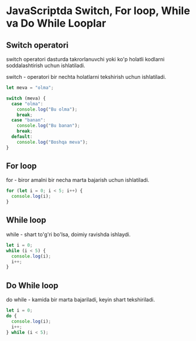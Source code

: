 # JavaScriptda Switch, For loop, While va Do While Looplar

## Switch operatori

switch operatori dasturda takrorlanuvchi yoki ko'p holatli kodlarni soddalashtirish uchun ishlatiladi.

switch - operatori bir nechta holatlarni tekshirish uchun ishlatiladi.

```js
let meva = "olma";

switch (meva) {
  case "olma":
    console.log("Bu olma");
    break;
  case "banan":
    console.log("Bu banan");
    break;
  default:
    console.log("Boshqa meva");
}
```

## For loop

for - biror amalni bir necha marta bajarish uchun ishlatiladi.

```js
for (let i = 0; i < 5; i++) {
  console.log(i);
}
```

## While loop

while - shart to'g'ri bo'lsa, doimiy ravishda ishlaydi.

```js
let i = 0;
while (i < 5) {
  console.log(i);
  i++;
}
```

## Do While loop

do while - kamida bir marta bajariladi, keyin shart tekshiriladi.

```js
let i = 0;
do {
  console.log(i);
  i++;
} while (i < 5);
```


